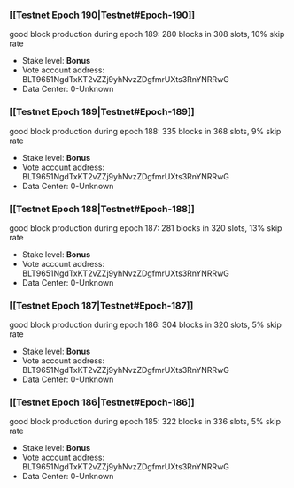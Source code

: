 ### [[Testnet Epoch 190|Testnet#Epoch-190]]
good block production during epoch 189: 280 blocks in 308 slots, 10% skip rate
* Stake level: **Bonus** 
* Vote account address: BLT9651NgdTxKT2vZZj9yhNvzZDgfmrUXts3RnYNRRwG
* Data Center: 0-Unknown
### [[Testnet Epoch 189|Testnet#Epoch-189]]
good block production during epoch 188: 335 blocks in 368 slots, 9% skip rate
* Stake level: **Bonus** 
* Vote account address: BLT9651NgdTxKT2vZZj9yhNvzZDgfmrUXts3RnYNRRwG
* Data Center: 0-Unknown
### [[Testnet Epoch 188|Testnet#Epoch-188]]
good block production during epoch 187: 281 blocks in 320 slots, 13% skip rate
* Stake level: **Bonus** 
* Vote account address: BLT9651NgdTxKT2vZZj9yhNvzZDgfmrUXts3RnYNRRwG
* Data Center: 0-Unknown
### [[Testnet Epoch 187|Testnet#Epoch-187]]
good block production during epoch 186: 304 blocks in 320 slots, 5% skip rate
* Stake level: **Bonus** 
* Vote account address: BLT9651NgdTxKT2vZZj9yhNvzZDgfmrUXts3RnYNRRwG
* Data Center: 0-Unknown
### [[Testnet Epoch 186|Testnet#Epoch-186]]
good block production during epoch 185: 322 blocks in 336 slots, 5% skip rate
* Stake level: **Bonus** 
* Vote account address: BLT9651NgdTxKT2vZZj9yhNvzZDgfmrUXts3RnYNRRwG
* Data Center: 0-Unknown